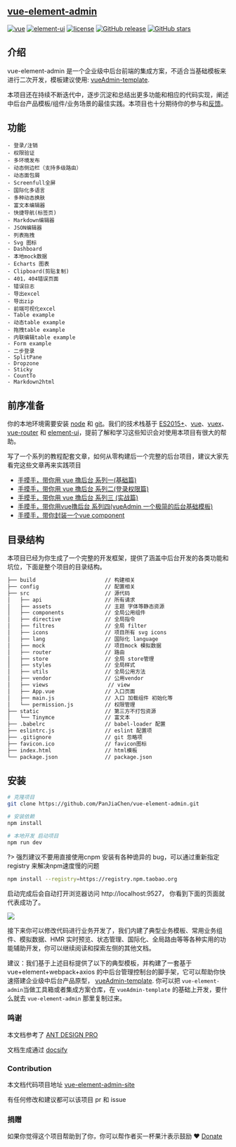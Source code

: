 ## [vue-element-admin](https://github.com/PanJiaChen/vue-element-admin)

[![vue](https://img.shields.io/badge/vue-2.4.2-brightgreen.svg ':no-zoom')](https://github.com/vuejs/vue)
[![element-ui](https://img.shields.io/badge/element--ui-1.4.2-brightgreen.svg ':no-zoom')](https://github.com/ElemeFE/element)
[![license](https://img.shields.io/github/license/mashape/apistatus.svg ':no-zoom')](https://github.com/PanJiaChen/vue-element-admin/blob/master/LICENSE)
[![GitHub release](https://img.shields.io/github/release/PanJiaChen/vue-element-admin.svg ':no-zoom')](https://github.com/PanJiaChen/vue-element-admin/releases)
[![GitHub stars](https://img.shields.io/github/stars/PanJiaChen/vue-element-admin.svg?style=social&label=Stars ':no-zoom')](https://github.com/PanJiaChen/vue-element-admin)

## 介绍

vue-element-admin 是一个企业级中后台前端的集成方案，不适合当基础模板来进行二次开发，模板建议使用: [vueAdmin-template](https://github.com/PanJiaChen/vueAdmin-template).

本项目还在持续不断迭代中，逐步沉淀和总结出更多功能和相应的代码实现，阐述中后台产品模板/组件/业务场景的最佳实践。本项目也十分期待你的参与和[反馈](https://github.com/PanJiaChen/vue-element-admin/issues)。

## 功能
```
- 登录/注销
- 权限验证
- 多环境发布
- 动态侧边栏（支持多级路由）
- 动态面包屑
- Screenfull全屏
- 国际化多语言
- 多种动态换肤
- 富文本编辑器
- 快捷导航(标签页)
- Markdown编辑器
- JSON编辑器
- 列表拖拽
- Svg 图标
- Dashboard
- 本地mock数据
- Echarts 图表
- Clipboard(剪贴复制)
- 401，404错误页面
- 错误日志
- 导出excel
- 导出zip
- 前端可视化excel
- Table example
- 动态table example
- 拖拽table example
- 内联编辑table example
- Form example
- 二步登录
- SplitPane
- Dropzone
- Sticky
- CountTo
- Markdown2html
```

## 前序准备

你的本地环境需要安装 [node](http://nodejs.org/) 和 [git](https://git-scm.com/)。我们的技术栈基于 [ES2015+](http://es6.ruanyifeng.com/)、[vue](https://cn.vuejs.org/index.html)、[vuex](https://vuex.vuejs.org/zh-cn/)、[vue-router](https://router.vuejs.org/zh-cn/) 和 [element-ui](https://github.com/ElemeFE/element)，提前了解和学习这些知识会对使用本项目有很大的帮助。

写了一个系列的教程配套文章，如何从零构建后一个完整的后台项目，建议大家先看完这些文章再来实践项目
 - [手摸手，带你用 vue 撸后台 系列一(基础篇)](https://juejin.im/post/59097cd7a22b9d0065fb61d2)
 - [手摸手，带你用 vue 撸后台 系列二(登录权限篇)](https://juejin.im/post/591aa14f570c35006961acac)
 - [手摸手，带你用 vue 撸后台 系列三 (实战篇)](https://juejin.im/post/593121aa0ce4630057f70d35)
 - [手摸手，带你用vue撸后台 系列四(vueAdmin 一个极简的后台基础模板)](https://juejin.im/post/595b4d776fb9a06bbe7dba56)
 - [手摸手，带你封装一个vue component](https://segmentfault.com/a/1190000009090836)



## 目录结构

本项目已经为你生成了一个完整的开发框架，提供了涵盖中后台开发的各类功能和坑位，下面是整个项目的目录结构。

```bash
├── build                      // 构建相关  
├── config                     // 配置相关
├── src                        // 源代码
│   ├── api                    // 所有请求
│   ├── assets                 // 主题 字体等静态资源
│   ├── components             // 全局公用组件
│   ├── directive              // 全局指令
│   ├── filtres                // 全局 filter
│   ├── icons                  // 项目所有 svg icons
│   ├── lang                   // 国际化 language
│   ├── mock                   // 项目mock 模拟数据
│   ├── router                 // 路由
│   ├── store                  // 全局 store管理
│   ├── styles                 // 全局样式
│   ├── utils                  // 全局公用方法
│   ├── vendor                 // 公用vendor
│   ├── views                   // view
│   ├── App.vue                // 入口页面
│   ├── main.js                // 入口 加载组件 初始化等
│   └── permission.js          // 权限管理
├── static                     // 第三方不打包资源
│   └── Tinymce                // 富文本
├── .babelrc                   // babel-loader 配置
├── eslintrc.js                // eslint 配置项
├── .gitignore                 // git 忽略项
├── favicon.ico                // favicon图标
├── index.html                 // html模板
└── package.json               // package.json

```

## 安装

```bash
# 克隆项目
git clone https://github.com/PanJiaChen/vue-element-admin.git

# 安装依赖
npm install

# 本地开发 启动项目
npm run dev
```

?> 强烈建议不要用直接使用cnpm 安装有各种诡异的 bug，可以通过重新指定registry 来解决npm速度慢的问题

```bash
npm install --registry=https://registry.npm.taobao.org
```

启动完成后会自动打开浏览器访问 http://localhost:9527， 你看到下面的页面就代表成功了。

![](https://wpimg.wallstcn.com/1bc334a6-32a8-4f29-a037-ac3f5ce32588.png)

接下来你可以修改代码进行业务开发了，我们内建了典型业务模板、常用业务组件、模拟数据、HMR 实时预览、状态管理、国际化、全局路由等等各种实用的功能辅助开发，你可以继续阅读和探索左侧的其他文档。

建议：我们基于上述目标提供了以下的典型模板，并构建了一套基于 vue+element+webpack+axios 的中后台管理控制台的脚手架，它可以帮助你快速搭建企业级中后台产品原型， [vueAdmin-template](https://github.com/PanJiaChen/vueAdmin-template).
你可以把 `vue-element-admin`当做工具箱或者集成方案仓库，在 `vueAdmin-template` 的基础上开发，要什么就去 `vue-element-admin` 那里复制过来。



### 鸣谢
本文档参考了 [ANT DESIGN PRO](https://pro.ant.design/)

文档生成通过 [docsify](https://github.com/QingWei-Li/docsify)

### Contribution
本文档代码项目地址 [vue-element-admin-site](https://github.com/PanJiaChen/vue-element-admin-site)

有任何修改和建议都可以该项目 pr 和 issue

### 捐赠
如果你觉得这个项目帮助到了你，你可以帮作者买一杯果汁表示鼓励 :heart:
[Donate](donate.md)
